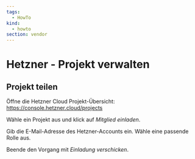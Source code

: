```yaml
---
tags:
  - HowTo
kind:
  - howto
section: vendor
---
```

# Hetzner - Projekt verwalten

## Projekt teilen

Öffne die Hetzner Cloud Projekt-Übersicht: <https://console.hetzner.cloud/projects>

Wähle ein Projekt aus und klick auf *Mitglied einladen*.

Gib die E-Mail-Adresse des Hetzner-Accounts ein. Wähle eine passende Rolle aus.

Beende den Vorgang mit *Einladung verschicken*.